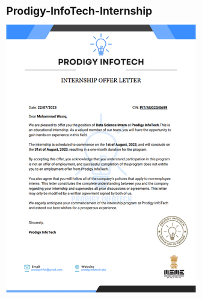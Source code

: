 # Prodigy-InfoTech-Internship
![Prodigy InfoTech Internship](https://github.com/MohammadWasiq0786/Prodigy-InfoTech-Internship/blob/main/Offer%20Letter/Offer%20Letter.png)
